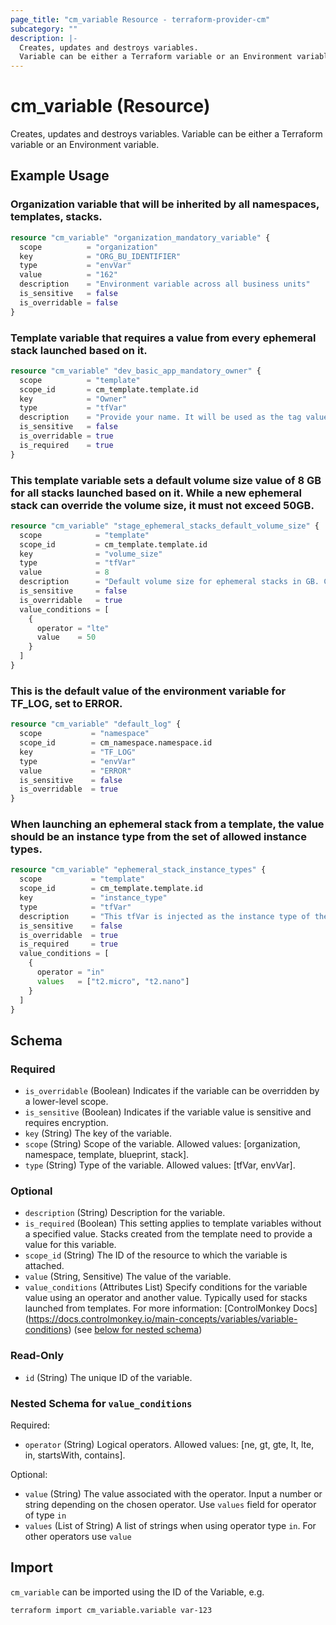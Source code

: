 ```yaml
---
page_title: "cm_variable Resource - terraform-provider-cm"
subcategory: ""
description: |-
  Creates, updates and destroys variables.
  Variable can be either a Terraform variable or an Environment variable.
---
```


# cm_variable (Resource)

Creates, updates and destroys variables.
Variable can be either a Terraform variable or an Environment variable.

## Example Usage

### Organization variable that will be inherited by all namespaces, templates, stacks.
```terraform
resource "cm_variable" "organization_mandatory_variable" {
  scope          = "organization"
  key            = "ORG_BU_IDENTIFIER"
  type           = "envVar"
  value          = "162"
  description    = "Environment variable across all business units"
  is_sensitive   = false
  is_overridable = false
}
```

### Template variable that requires a value from every ephemeral stack launched based on it.
```terraform
resource "cm_variable" "dev_basic_app_mandatory_owner" {
  scope          = "template"
  scope_id       = cm_template.template.id
  key            = "Owner"
  type           = "tfVar"
  description    = "Provide your name. It will be used as the tag value of the the same key"
  is_sensitive   = false
  is_overridable = true
  is_required    = true
}
```

### This template variable sets a default volume size value of 8 GB for all stacks launched based on it. While a new ephemeral stack can override the volume size, it must not exceed 50GB.
```terraform
resource "cm_variable" "stage_ephemeral_stacks_default_volume_size" {
  scope            = "template"
  scope_id         = cm_template.template.id
  key              = "volume_size"
  type             = "tfVar"
  value            = 8
  description      = "Default volume size for ephemeral stacks in GB. Can be overridden up to 50GB"
  is_sensitive     = false
  is_overridable   = true
  value_conditions = [
    {
      operator = "lte"
      value    = 50
    }
  ]
}
```

### This is the default value of the environment variable for TF_LOG, set to ERROR.
```terraform
resource "cm_variable" "default_log" {
  scope           = "namespace"
  scope_id        = cm_namespace.namespace.id
  key             = "TF_LOG"
  type            = "envVar"
  value           = "ERROR"
  is_sensitive    = false
  is_overridable  = true
}
```

### When launching an ephemeral stack from a template, the value should be an instance type from the set of allowed instance types.
```terraform
resource "cm_variable" "ephemeral_stack_instance_types" {
  scope           = "template"
  scope_id        = cm_template.template.id
  key             = "instance_type"
  type            = "tfVar"
  description     = "This tfVar is injected as the instance type of the EC2 instance"
  is_sensitive    = false
  is_overridable  = true
  is_required     = true
  value_conditions = [
    {
      operator = "in"
      values   = ["t2.micro", "t2.nano"]
    }
  ]
}
```

<!-- schema generated by tfplugindocs -->
## Schema

### Required

- `is_overridable` (Boolean) Indicates if the variable can be overridden by a lower-level scope.
- `is_sensitive` (Boolean) Indicates if the variable value is sensitive and requires encryption.
- `key` (String) The key of the variable.
- `scope` (String) Scope of the variable. Allowed values: [organization, namespace, template, blueprint, stack].
- `type` (String) Type of the variable. Allowed values: [tfVar, envVar].

### Optional

- `description` (String) Description for the variable.
- `is_required` (Boolean) This setting applies to template variables without a specified value. Stacks created from the template need to provide a value for this variable.
- `scope_id` (String) The ID of the resource to which the variable is attached.
- `value` (String, Sensitive) The value of the variable.
- `value_conditions` (Attributes List) Specify conditions for the variable value using an operator and another value. Typically used for stacks launched from templates. For more information: [ControlMonkey Docs] (https://docs.controlmonkey.io/main-concepts/variables/variable-conditions) (see [below for nested schema](#nestedatt--value_conditions))

### Read-Only

- `id` (String) The unique ID of the variable.

<a id="nestedatt--value_conditions"></a>
### Nested Schema for `value_conditions`

Required:

- `operator` (String) Logical operators. Allowed values: [ne, gt, gte, lt, lte, in, startsWith, contains].

Optional:

- `value` (String) The value associated with the operator. Input a number or string depending on the chosen operator. Use `values` field for operator of type `in`
- `values` (List of String) A list of strings when using operator type `in`. For other operators use `value`

## Import

`cm_variable` can be imported using the ID of the Variable, e.g.

```shell
terraform import cm_variable.variable var-123
```